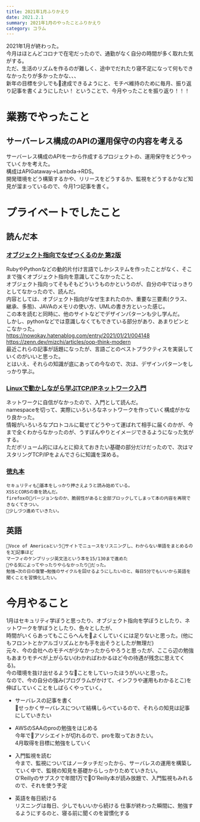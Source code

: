 ```yaml
---
title: 2021年1月ふりかえり
date: 2021.2.1
summary: 2021年1月のやったことふりかえり
category: コラム
---
```


2021年1月が終わった。  
今月はほとんどコロナで在宅だったので、通勤がなく自分の時間が多く取れた気がする。  
ただ、生活のリズムを作るのが難しく、途中でだれたり寝不足になって何もできなかったりが多かったかな、、、  
新年の目標を少しでも達成できるようにと、モチベ維持のために毎月、振り返り記事を書くようにしたい！
ということで、今月やったことを振り返り！！！

# 業務でやったこと
## サーバーレス構成のAPIの運用保守の内容を考える
サーバーレス構成のAPIを一から作成するプロジェクトの、運用保守をどうやっていくかを考えた。  
構成はAPIGataway→Lambda→RDS。  
開発環境をどう構築するかや、リリースをどうするか、監視をどうするかなど知見が溜まっているので、今月1つ記事を書く。

# プライベートでしたこと
## 読んだ本
### [オブジェクト指向でなぜつくるのか 第2版](https://www.amazon.co.jp/%E3%82%AA%E3%83%96%E3%82%B8%E3%82%A7%E3%82%AF%E3%83%88%E6%8C%87%E5%90%91%E3%81%A7%E3%81%AA%E3%81%9C%E3%81%A4%E3%81%8F%E3%82%8B%E3%81%AE%E3%81%8B-%E7%AC%AC2%E7%89%88-%E5%B9%B3%E6%BE%A4-%E7%AB%A0/dp/4822284654)
RubyやPythonなどの動的片付け言語でしかシステムを作ったことがなく、そこまで強くオブジェクト指向を意識してこなかったこと、  
オブジェクト指向ってそもそもどういうものかというのが、自分の中ではっきりとしてなかったので、読んだ。  
内容としては、オブジェクト指向がなぜ生まれたのか、重要な三要素(クラス、継承、多態)、JAVAのメモリの使い方、UMLの書き方といった感じ。  
この本を読むと同時に、他のサイトなどでデザインパターンも少し学んだ。  
しかし、pythonなどでは意識しなくてもできている部分があり、あまりピンとこなかった。  
https://nowokay.hatenablog.com/entry/2021/01/21/004148  
https://zenn.dev/mizchi/articles/oop-think-modern  
最近これらの記事が話題になったが、言語ごとのベストプラクティスを実装していくのがいいと思った。  
とはいえ、それらの知識が底にあっての今なので、次は、デザインパターンをしっかり学ぶ。  

### [Linuxで動かしながら学ぶTCP/IPネットワーク入門](https://www.amazon.co.jp/Linux%E3%81%A7%E5%8B%95%E3%81%8B%E3%81%97%E3%81%AA%E3%81%8C%E3%82%89%E5%AD%A6%E3%81%B6TCP-IP%E3%83%8D%E3%83%83%E3%83%88%E3%83%AF%E3%83%BC%E3%82%AF%E5%85%A5%E9%96%80-%E3%82%82%E3%81%BF%E3%81%98%E3%81%82%E3%82%81-ebook/dp/B085BG8CH5)
ネットワークに自信がなかったので、入門として読んだ。  
namespaceを切って、実際にいろいろなネットワークを作っていく構成がかなり良かった。  
情報がいろいろなプロトコルに載せてどうやって運ばれて相手に届くのかが、今まで全くわからなかったのが、うすぼんやりとイメージできるようになった気がする。  
ただボリューム的にほんとに抑えておきたい基礎の部分だけだったので、次はマスタリングTCP/IPをよんでさらに知識を深める。  


### [徳丸本](https://www.amazon.co.jp/dp/B07DVY4H3M/ref=dp-kindle-redirect?_encoding=UTF8&btkr=1)
    セキュリティも基本をしっかり押さえようと読み始めている。
    XSSとCORSの章を読んだ。
    firefoxのバージョンなのか、脆弱性があると全部ブロックしてしまって本の内容を再現できなくてきつい。
    少しづつ進めていきたい。

## 英語
    Voce of Americaというサイトでニュースをリスニングし、わからない単語をまとめるのを3記事ほど  
    マーフィのケンブリッジ英文法という本を15/130まで進めた  
    やる気によってやったりやらなかったりだった。  
    勉強→次の日の復讐→勉強のサイクルを回せるようにしたいのと、毎日5分でもいいから英語を聞くことを習慣化したい。  

# 今月やること
1月はセキュリティ学ぼうと思ったり、オブジェクト指向を学ぼうとしたり、ネットワークを学ぼうとしたり、色々としたが、  
時間がいくらあってもここらへんをよくしていくには足りないと思った。(他にもフロントとかアルゴリズムとかも手を出そうとしたが無理だ)  
元々、今の会社へのモチベが少なかったからやろうと思ったが、ここら辺の勉強もあまりモチベが上がらない(わかればわかるほど今の待遇が残念に思えてくる)。  
今の環境を抜け出せるようなことをしていったほうがいいと思った。  
なので、今の自分の強み(プログラムがかけて、インフラや運用もわかるとこ)を伸ばしていくことをしばらくやっていく。

* サーバレスの記事を書く  
    せっかくサーバレスについて結構しらべているので、それらの知見は記事にしていきたい

* AWSのSAAのproの勉強をはじめる  
    今年でアソシエイトが切れるので、proを取っておきたい。  
    4月取得を目標に勉強をしていく

* 入門監視を読む  
    今まで、監視についてはノータッチだったから、サーバレスの運用を構築していく中で、監視の知見を基礎からしっかりためていきたい。  
    O'Reillyのサブスクで年間1万でO'Reilly本が読み放題で、入門監視もみれるので、それを使う予定

* 英語を毎日続ける  
    リスニングは毎日、少しでもいいから続ける
    仕事が終わった瞬間に、勉強するようにするのと、寝る前に聞くのを習慣化する

